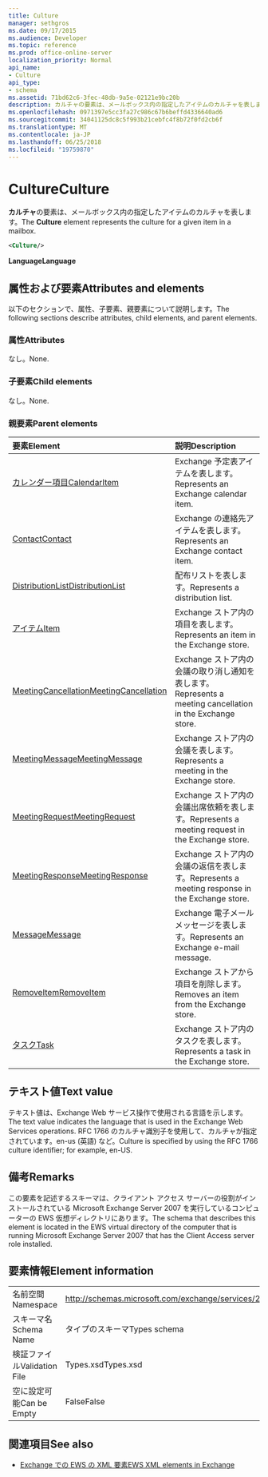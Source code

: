 ```yaml
---
title: Culture
manager: sethgros
ms.date: 09/17/2015
ms.audience: Developer
ms.topic: reference
ms.prod: office-online-server
localization_priority: Normal
api_name:
- Culture
api_type:
- schema
ms.assetid: 71bd62c6-3fec-48db-9a5e-02121e9bc20b
description: カルチャの要素は、メールボックス内の指定したアイテムのカルチャを表します。
ms.openlocfilehash: 0971397e5cc3fa27c986c67b6beffd4336640ad6
ms.sourcegitcommit: 34041125dc8c5f993b21cebfc4f8b72f0fd2cb6f
ms.translationtype: MT
ms.contentlocale: ja-JP
ms.lasthandoff: 06/25/2018
ms.locfileid: "19759870"
---
```

# <a name="culture"></a><span data-ttu-id="70b00-103">Culture</span><span class="sxs-lookup"><span data-stu-id="70b00-103">Culture</span></span>

<span data-ttu-id="70b00-104">**カルチャ**の要素は、メールボックス内の指定したアイテムのカルチャを表します。</span><span class="sxs-lookup"><span data-stu-id="70b00-104">The **Culture** element represents the culture for a given item in a mailbox.</span></span> 
  
```xml
<Culture/>
```

 <span data-ttu-id="70b00-105">**Language**</span><span class="sxs-lookup"><span data-stu-id="70b00-105">**Language**</span></span>
## <a name="attributes-and-elements"></a><span data-ttu-id="70b00-106">属性および要素</span><span class="sxs-lookup"><span data-stu-id="70b00-106">Attributes and elements</span></span>

<span data-ttu-id="70b00-107">以下のセクションで、属性、子要素、親要素について説明します。</span><span class="sxs-lookup"><span data-stu-id="70b00-107">The following sections describe attributes, child elements, and parent elements.</span></span>
  
### <a name="attributes"></a><span data-ttu-id="70b00-108">属性</span><span class="sxs-lookup"><span data-stu-id="70b00-108">Attributes</span></span>

<span data-ttu-id="70b00-109">なし。</span><span class="sxs-lookup"><span data-stu-id="70b00-109">None.</span></span>
  
### <a name="child-elements"></a><span data-ttu-id="70b00-110">子要素</span><span class="sxs-lookup"><span data-stu-id="70b00-110">Child elements</span></span>

<span data-ttu-id="70b00-111">なし。</span><span class="sxs-lookup"><span data-stu-id="70b00-111">None.</span></span>
  
### <a name="parent-elements"></a><span data-ttu-id="70b00-112">親要素</span><span class="sxs-lookup"><span data-stu-id="70b00-112">Parent elements</span></span>

|<span data-ttu-id="70b00-113">**要素**</span><span class="sxs-lookup"><span data-stu-id="70b00-113">**Element**</span></span>|<span data-ttu-id="70b00-114">**説明**</span><span class="sxs-lookup"><span data-stu-id="70b00-114">**Description**</span></span>|
|:-----|:-----|
|[<span data-ttu-id="70b00-115">カレンダー項目</span><span class="sxs-lookup"><span data-stu-id="70b00-115">CalendarItem</span></span>](calendaritem.md) <br/> |<span data-ttu-id="70b00-116">Exchange 予定表アイテムを表します。</span><span class="sxs-lookup"><span data-stu-id="70b00-116">Represents an Exchange calendar item.</span></span>  <br/> |
|[<span data-ttu-id="70b00-117">Contact</span><span class="sxs-lookup"><span data-stu-id="70b00-117">Contact</span></span>](contact.md) <br/> |<span data-ttu-id="70b00-118">Exchange の連絡先アイテムを表します。</span><span class="sxs-lookup"><span data-stu-id="70b00-118">Represents an Exchange contact item.</span></span>  <br/> |
|[<span data-ttu-id="70b00-119">DistributionList</span><span class="sxs-lookup"><span data-stu-id="70b00-119">DistributionList</span></span>](distributionlist.md) <br/> |<span data-ttu-id="70b00-120">配布リストを表します。</span><span class="sxs-lookup"><span data-stu-id="70b00-120">Represents a distribution list.</span></span>  <br/> |
|[<span data-ttu-id="70b00-121">アイテム</span><span class="sxs-lookup"><span data-stu-id="70b00-121">Item</span></span>](item.md) <br/> |<span data-ttu-id="70b00-122">Exchange ストア内の項目を表します。</span><span class="sxs-lookup"><span data-stu-id="70b00-122">Represents an item in the Exchange store.</span></span>  <br/> |
|[<span data-ttu-id="70b00-123">MeetingCancellation</span><span class="sxs-lookup"><span data-stu-id="70b00-123">MeetingCancellation</span></span>](meetingcancellation.md) <br/> |<span data-ttu-id="70b00-124">Exchange ストア内の会議の取り消し通知を表します。</span><span class="sxs-lookup"><span data-stu-id="70b00-124">Represents a meeting cancellation in the Exchange store.</span></span>  <br/> |
|[<span data-ttu-id="70b00-125">MeetingMessage</span><span class="sxs-lookup"><span data-stu-id="70b00-125">MeetingMessage</span></span>](meetingmessage.md) <br/> |<span data-ttu-id="70b00-126">Exchange ストア内の会議を表します。</span><span class="sxs-lookup"><span data-stu-id="70b00-126">Represents a meeting in the Exchange store.</span></span>  <br/> |
|[<span data-ttu-id="70b00-127">MeetingRequest</span><span class="sxs-lookup"><span data-stu-id="70b00-127">MeetingRequest</span></span>](meetingrequest.md) <br/> |<span data-ttu-id="70b00-128">Exchange ストア内の会議出席依頼を表します。</span><span class="sxs-lookup"><span data-stu-id="70b00-128">Represents a meeting request in the Exchange store.</span></span>  <br/> |
|[<span data-ttu-id="70b00-129">MeetingResponse</span><span class="sxs-lookup"><span data-stu-id="70b00-129">MeetingResponse</span></span>](meetingresponse.md) <br/> |<span data-ttu-id="70b00-130">Exchange ストア内の会議の返信を表します。</span><span class="sxs-lookup"><span data-stu-id="70b00-130">Represents a meeting response in the Exchange store.</span></span>  <br/> |
|[<span data-ttu-id="70b00-131">Message</span><span class="sxs-lookup"><span data-stu-id="70b00-131">Message</span></span>](message-ex15websvcsotherref.md) <br/> |<span data-ttu-id="70b00-132">Exchange 電子メール メッセージを表します。</span><span class="sxs-lookup"><span data-stu-id="70b00-132">Represents an Exchange e-mail message.</span></span>  <br/> |
|[<span data-ttu-id="70b00-133">RemoveItem</span><span class="sxs-lookup"><span data-stu-id="70b00-133">RemoveItem</span></span>](removeitem.md) <br/> |<span data-ttu-id="70b00-134">Exchange ストアから項目を削除します。</span><span class="sxs-lookup"><span data-stu-id="70b00-134">Removes an item from the Exchange store.</span></span>  <br/> |
|[<span data-ttu-id="70b00-135">タスク</span><span class="sxs-lookup"><span data-stu-id="70b00-135">Task</span></span>](task.md) <br/> |<span data-ttu-id="70b00-136">Exchange ストア内のタスクを表します。</span><span class="sxs-lookup"><span data-stu-id="70b00-136">Represents a task in the Exchange store.</span></span>  <br/> |
   
## <a name="text-value"></a><span data-ttu-id="70b00-137">テキスト値</span><span class="sxs-lookup"><span data-stu-id="70b00-137">Text value</span></span>

<span data-ttu-id="70b00-138">テキスト値は、Exchange Web サービス操作で使用される言語を示します。</span><span class="sxs-lookup"><span data-stu-id="70b00-138">The text value indicates the language that is used in the Exchange Web Services operations.</span></span> <span data-ttu-id="70b00-139">RFC 1766 のカルチャ識別子を使用して、カルチャが指定されています。en-us (英語) など。</span><span class="sxs-lookup"><span data-stu-id="70b00-139">Culture is specified by using the RFC 1766 culture identifier; for example, en-US.</span></span>
  
## <a name="remarks"></a><span data-ttu-id="70b00-140">備考</span><span class="sxs-lookup"><span data-stu-id="70b00-140">Remarks</span></span>

<span data-ttu-id="70b00-141">この要素を記述するスキーマは、クライアント アクセス サーバーの役割がインストールされている Microsoft Exchange Server 2007 を実行しているコンピューターの EWS 仮想ディレクトリにあります。</span><span class="sxs-lookup"><span data-stu-id="70b00-141">The schema that describes this element is located in the EWS virtual directory of the computer that is running Microsoft Exchange Server 2007 that has the Client Access server role installed.</span></span>
  
## <a name="element-information"></a><span data-ttu-id="70b00-142">要素情報</span><span class="sxs-lookup"><span data-stu-id="70b00-142">Element information</span></span>

|||
|:-----|:-----|
|<span data-ttu-id="70b00-143">名前空間</span><span class="sxs-lookup"><span data-stu-id="70b00-143">Namespace</span></span>  <br/> |http://schemas.microsoft.com/exchange/services/2006/types  <br/> |
|<span data-ttu-id="70b00-144">スキーマ名</span><span class="sxs-lookup"><span data-stu-id="70b00-144">Schema Name</span></span>  <br/> |<span data-ttu-id="70b00-145">タイプのスキーマ</span><span class="sxs-lookup"><span data-stu-id="70b00-145">Types schema</span></span>  <br/> |
|<span data-ttu-id="70b00-146">検証ファイル</span><span class="sxs-lookup"><span data-stu-id="70b00-146">Validation File</span></span>  <br/> |<span data-ttu-id="70b00-147">Types.xsd</span><span class="sxs-lookup"><span data-stu-id="70b00-147">Types.xsd</span></span>  <br/> |
|<span data-ttu-id="70b00-148">空に設定可能</span><span class="sxs-lookup"><span data-stu-id="70b00-148">Can be Empty</span></span>  <br/> |<span data-ttu-id="70b00-149">False</span><span class="sxs-lookup"><span data-stu-id="70b00-149">False</span></span>  <br/> |
   
## <a name="see-also"></a><span data-ttu-id="70b00-150">関連項目</span><span class="sxs-lookup"><span data-stu-id="70b00-150">See also</span></span>



- [<span data-ttu-id="70b00-151">Exchange での EWS の XML 要素</span><span class="sxs-lookup"><span data-stu-id="70b00-151">EWS XML elements in Exchange</span></span>](ews-xml-elements-in-exchange.md)

